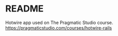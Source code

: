 # README

Hotwire app used on The Pragmatic Studio course.
https://pragmaticstudio.com/courses/hotwire-rails
